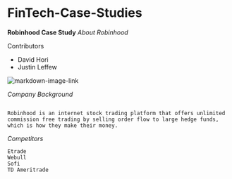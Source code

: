 # FinTech-Case-Studies

**Robinhood Case Study**
*About Robinhood*

Contributors
- David Hori
- Justin Leffew


![markdown-image-link](https://9to5mac.com/wp-content/uploads/sites/6/2021/01/Robinhood-app-controversy.jpg?quality=82&strip=all.jpg)

*Company Background*

```

Robinhood is an internet stock trading platform that offers unlimited commission free trading by selling order flow to large hedge funds, which is how they make their money. 
```

*Competitors*

```
Etrade
Webull
Sofi
TD Ameritrade
```
